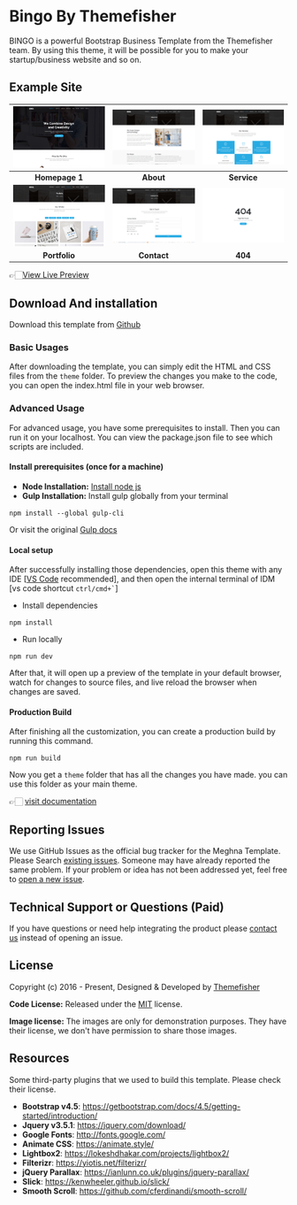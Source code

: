 # Bingo By Themefisher

BINGO is a powerful Bootstrap Business Template from the Themefisher team. By using this theme, it will be possible for you to make your startup/business website and so on.

<!-- demo -->
## Example Site

| [![](screenshots/homepage.png)](https://demo.themefisher.com/themefisher/bingo/) | [![](screenshots/about.png)](https://demo.themefisher.com/themefisher/bingo/about.html) | [![](screenshots/service.png)](https://demo.themefisher.com/themefisher/bingo/service.html) |
|:---:|:---:|:---:|
| **Homepage 1**  | **About**  | **Service**  |
| [![](screenshots/portfolio.png)](https://demo.themefisher.com/themefisher/bingo/portfolio.html) | [![](screenshots/contact.png)](https://demo.themefisher.com/themefisher/bingo/contact.html) | [![](screenshots/404.png)](https://demo.themefisher.com/themefisher/bingo/404.html) |
| **Portfolio** | **Contact** | **404** |

👉🏻[View Live Preview](https://demo.themefisher.com/themefisher/bingo/)

<!-- download -->
## Download And installation

Download this template from [Github](https://github.com/themefisher/bingo/archive/main.zip)

<!-- installation -->
### Basic Usages

After downloading the template, you can simply edit the HTML and CSS files from the `theme` folder. To preview the changes you make to the code, you can open the index.html file in your web browser.

### Advanced Usage

For advanced usage, you have some prerequisites to install. Then you can run it on your localhost. You can view the package.json file to see which scripts are included.

#### Install prerequisites (once for a machine)

* **Node Installation:** [Install node js](https://nodejs.org/en/download/)
* **Gulp Installation:** Install gulp globally from your terminal

```
npm install --global gulp-cli
```

Or visit the original [Gulp docs](https://gulpjs.com/docs/en/getting-started/quick-start)

#### Local setup

After successfully installing those dependencies, open this theme with any IDE [[VS Code](https://code.visualstudio.com/) recommended], and then open the internal terminal of IDM [vs code shortcut <code>ctrl/cmd+\`</code>]

* Install dependencies

```
npm install
```

* Run locally

```
npm run dev
```

After that, it will open up a preview of the template in your default browser, watch for changes to source files, and live reload the browser when changes are saved.

#### Production Build

After finishing all the customization, you can create a production build by running this command.

```
npm run build
```

Now you get a `theme` folder that has all the changes you have made. you can use this folder as your main theme.

👉🏻 [visit documentation](https://docs.themefisher.com/bingo/)

<!-- reporting issue -->
## Reporting Issues

We use GitHub Issues as the official bug tracker for the Meghna Template. Please Search [existing issues](https://github.com/themefisher/bingo/issues). Someone may have already reported the same problem.
If your problem or idea has not been addressed yet, feel free to [open a new issue](https://github.com/themefisher/bingo/issues).

<!-- support -->
## Technical Support or Questions (Paid)

If you have questions or need help integrating the product please [contact us](mailto:mehedi@themefisher.com) instead of opening an issue.

<!-- licence -->
## License

Copyright (c) 2016 - Present, Designed & Developed by [Themefisher](https://themefisher.com)

**Code License:** Released under the [MIT](https://github.com/themefisher/bingo/blob/main/LICENSE) license.

**Image license:** The images are only for demonstration purposes. They have their license, we don't have permission to share those images.

<!-- resources -->
## Resources

Some third-party plugins that we used to build this template. Please check their license.

* **Bootstrap v4.5**: <https://getbootstrap.com/docs/4.5/getting-started/introduction/>
* **Jquery v3.5.1**: <https://jquery.com/download/>
* **Google Fonts**: <http://fonts.google.com/>
* **Animate CSS**: <https://animate.style/>
* **Lightbox2**: <https://lokeshdhakar.com/projects/lightbox2/>
* **Filterizr**: <https://yiotis.net/filterizr/>
* **jQuery Parallax**: <https://ianlunn.co.uk/plugins/jquery-parallax/>
* **Slick**: <https://kenwheeler.github.io/slick/>
* **Smooth Scroll**: <https://github.com/cferdinandi/smooth-scroll/>
